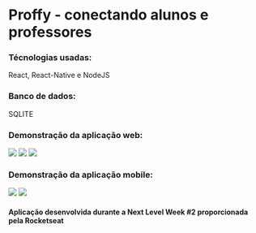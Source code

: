 # Proffy - conectando alunos e professores

### Técnologias usadas:
React, React-Native e NodeJS

### Banco de dados:
SQLITE

### Demonstração da aplicação web:
![](https://raw.githubusercontent.com/igorsvn/Proffy/master/img-readme/landing-web.jpg)
![](https://raw.githubusercontent.com/igorsvn/Proffy/master/img-readme/proffys-web.jpg)
![](https://raw.githubusercontent.com/igorsvn/Proffy/master/img-readme/cadastro.jpg)

### Demonstração da aplicação mobile:
![](https://raw.githubusercontent.com/igorsvn/Proffy/master/img-readme/landing-mobile.png)
![](https://raw.githubusercontent.com/igorsvn/Proffy/master/img-readme/proffys-mobile.png)

#### Aplicação desenvolvida durante a Next Level Week #2 proporcionada pela Rocketseat